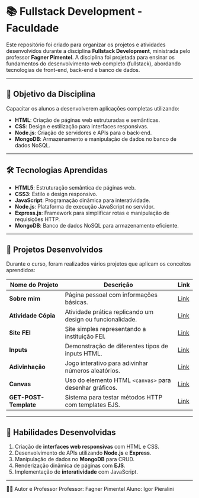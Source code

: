 # 📚 Fullstack Development - Faculdade

Este repositório foi criado para organizar os projetos e atividades desenvolvidos durante a disciplina **Fullstack Development**, ministrada pelo professor **Fagner Pimentel**. A disciplina foi projetada para ensinar os fundamentos do desenvolvimento web completo (fullstack), abordando tecnologias de front-end, back-end e banco de dados.

---

## 🎯 Objetivo da Disciplina

Capacitar os alunos a desenvolverem aplicações completas utilizando:

- **HTML**: Criação de páginas web estruturadas e semânticas.
- **CSS**: Design e estilização para interfaces responsivas.
- **Node.js**: Criação de servidores e APIs para o back-end.
- **MongoDB**: Armazenamento e manipulação de dados no banco de dados NoSQL.

---

## 🛠️ Tecnologias Aprendidas

- **HTML5**: Estruturação semântica de páginas web.
- **CSS3**: Estilo e design responsivo.
- **JavaScript**: Programação dinâmica para interatividade.
- **Node.js**: Plataforma de execução JavaScript no servidor.
- **Express.js**: Framework para simplificar rotas e manipulação de requisições HTTP.
- **MongoDB**: Banco de dados NoSQL para armazenamento eficiente.

---

## 📝 Projetos Desenvolvidos

Durante o curso, foram realizados vários projetos que aplicam os conceitos aprendidos:

| **Nome do Projeto**       | **Descrição**                                              | **Link**         |
|---------------------------|----------------------------------------------------------|------------------|
| **Sobre mim**             | Página pessoal com informações básicas.                 | [Link](#)        |
| **Atividade Cópia**       | Atividade prática replicando um design ou funcionalidade.| [Link](#)        |
| **Site FEI**              | Site simples representando a instituição FEI.           | [Link](#)        |
| **Inputs**                | Demonstração de diferentes tipos de inputs HTML.        | [Link](#)        |
| **Adivinhação**           | Jogo interativo para adivinhar números aleatórios.      | [Link](#)        |
| **Canvas**                | Uso do elemento HTML `<canvas>` para desenhar gráficos. | [Link](#)        |
| **GET-POST-Template**     | Sistema para testar métodos HTTP com templates EJS.     | [Link](#)        |

---

## 🌟 Habilidades Desenvolvidas

1. Criação de **interfaces web responsivas** com HTML e CSS.
2. Desenvolvimento de APIs utilizando **Node.js** e **Express**.
3. Manipulação de dados no **MongoDB** para CRUD.
4. Renderização dinâmica de páginas com **EJS**.
5. Implementação de **interatividade** com JavaScript.

---

🧑‍💻 Autor e Professor
Professor: Fagner Pimentel
Aluno: Igor Pieralini
